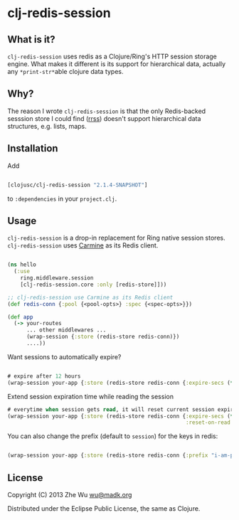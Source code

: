 clj-redis-session
=================

What is it?
-----------

`clj-redis-session` uses redis as a Clojure/Ring's HTTP session
storage engine. What makes it different is its support for
hierarchical data, actually any `*print-str*`able clojure data types.


Why?
----

The reason I wrote `clj-redis-session` is that the only Redis-backed
sesssion store I could find ([rrss](https://github.com/paraseba/rrss))
doesn't support hierarchical data structures, e.g. lists, maps.


Installation
------------

Add
```clojure

[clojusc/clj-redis-session "2.1.4-SNAPSHOT"]
```
to `:dependencies` in your `project.clj`.


Usage
-----

`clj-redis-session` is a drop-in replacement for Ring native session
stores. `clj-redis-session` uses
[Carmine](https://github.com/ptaoussanis/carmine) as its Redis client.
```clojure

(ns hello
  (:use
    ring.middleware.session
    [clj-redis-session.core :only [redis-store]]))

;; clj-redis-session use Carmine as its Redis client
(def redis-conn {:pool {<pool-opts>} :spec {<spec-opts>}})

(def app
  (-> your-routes
      ... other middlewares ...
      (wrap-session {:store (redis-store redis-conn)})
      ....))
```
Want sessions to automatically expire?
```clojure

# expire after 12 hours
(wrap-session your-app {:store (redis-store redis-conn {:expire-secs (* 3600 12)})})
```

Extend session expiration time while reading the session
```clojure
# everytime when session gets read, it will reset current session expiration time.
(wrap-session your-app {:store (redis-store redis-conn {:expire-secs (* 3600 12)
                                                        :reset-on-read true})})
```

You can also change the prefix (default to `session`) for the keys in
redis:
```clojure

(wrap-session your-app {:store (redis-store redis-conn {:prefix "i-am-prefix"})})
```


License
-------

Copyright (C) 2013 Zhe Wu <wu@madk.org>

Distributed under the Eclipse Public License, the same as Clojure.
